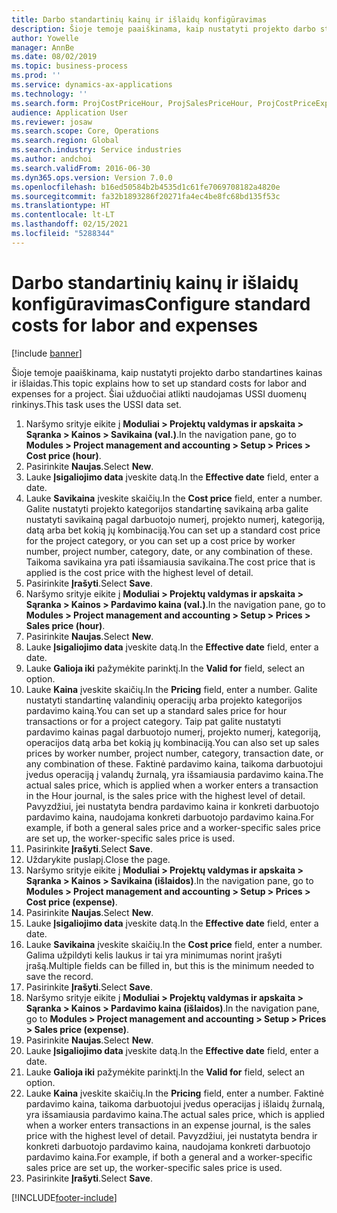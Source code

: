```yaml
---
title: Darbo standartinių kainų ir išlaidų konfigūravimas
description: Šioje temoje paaiškinama, kaip nustatyti projekto darbo standartines kainas ir išlaidas.
author: Yowelle
manager: AnnBe
ms.date: 08/02/2019
ms.topic: business-process
ms.prod: ''
ms.service: dynamics-ax-applications
ms.technology: ''
ms.search.form: ProjCostPriceHour, ProjSalesPriceHour, ProjCostPriceExpense, ProjSalesPriceCost
audience: Application User
ms.reviewer: josaw
ms.search.scope: Core, Operations
ms.search.region: Global
ms.search.industry: Service industries
ms.author: andchoi
ms.search.validFrom: 2016-06-30
ms.dyn365.ops.version: Version 7.0.0
ms.openlocfilehash: b16ed50584b2b4535d1c61fe7069708182a4820e
ms.sourcegitcommit: fa32b1893286f20271fa4ec4be8fc68bd135f53c
ms.translationtype: HT
ms.contentlocale: lt-LT
ms.lasthandoff: 02/15/2021
ms.locfileid: "5288344"
---
```

# <a name="configure-standard-costs-for-labor-and-expenses"></a><span data-ttu-id="9ba7b-103">Darbo standartinių kainų ir išlaidų konfigūravimas</span><span class="sxs-lookup"><span data-stu-id="9ba7b-103">Configure standard costs for labor and expenses</span></span>

[!include [banner](../../includes/banner.md)]

<span data-ttu-id="9ba7b-104">Šioje temoje paaiškinama, kaip nustatyti projekto darbo standartines kainas ir išlaidas.</span><span class="sxs-lookup"><span data-stu-id="9ba7b-104">This topic explains how to set up standard costs for labor and expenses for a project.</span></span> <span data-ttu-id="9ba7b-105">Šiai užduočiai atlikti naudojamas USSI duomenų rinkinys.</span><span class="sxs-lookup"><span data-stu-id="9ba7b-105">This task uses the USSI data set.</span></span>

1. <span data-ttu-id="9ba7b-106">Naršymo srityje eikite į **Moduliai > Projektų valdymas ir apskaita > Sąranka > Kainos > Savikaina (val.)**.</span><span class="sxs-lookup"><span data-stu-id="9ba7b-106">In the navigation pane, go to **Modules > Project management and accounting > Setup > Prices > Cost price (hour)**.</span></span>
2. <span data-ttu-id="9ba7b-107">Pasirinkite **Naujas**.</span><span class="sxs-lookup"><span data-stu-id="9ba7b-107">Select **New**.</span></span>
3. <span data-ttu-id="9ba7b-108">Lauke **Įsigaliojimo data** įveskite datą.</span><span class="sxs-lookup"><span data-stu-id="9ba7b-108">In the **Effective date** field, enter a date.</span></span>
4. <span data-ttu-id="9ba7b-109">Lauke **Savikaina** įveskite skaičių.</span><span class="sxs-lookup"><span data-stu-id="9ba7b-109">In the **Cost price** field, enter a number.</span></span> <span data-ttu-id="9ba7b-110">Galite nustatyti projekto kategorijos standartinę savikainą arba galite nustatyti savikainą pagal darbuotojo numerį, projekto numerį, kategoriją, datą arba bet kokią jų kombinaciją.</span><span class="sxs-lookup"><span data-stu-id="9ba7b-110">You can set up a standard cost price for the project category, or you can set up a cost price by worker number, project number, category, date, or any combination of these.</span></span> <span data-ttu-id="9ba7b-111">Taikoma savikaina yra pati išsamiausia savikaina.</span><span class="sxs-lookup"><span data-stu-id="9ba7b-111">The cost price that is applied is the cost price with the highest level of detail.</span></span>  
5. <span data-ttu-id="9ba7b-112">Pasirinkite **Įrašyti**.</span><span class="sxs-lookup"><span data-stu-id="9ba7b-112">Select **Save**.</span></span>
6. <span data-ttu-id="9ba7b-113">Naršymo srityje eikite į **Moduliai > Projektų valdymas ir apskaita > Sąranka > Kainos > Pardavimo kaina (val.)**.</span><span class="sxs-lookup"><span data-stu-id="9ba7b-113">In the navigation pane, go to **Modules > Project management and accounting > Setup > Prices > Sales price (hour)**.</span></span>
7. <span data-ttu-id="9ba7b-114">Pasirinkite **Naujas**.</span><span class="sxs-lookup"><span data-stu-id="9ba7b-114">Select **New**.</span></span>
8. <span data-ttu-id="9ba7b-115">Lauke **Įsigaliojimo data** įveskite datą.</span><span class="sxs-lookup"><span data-stu-id="9ba7b-115">In the **Effective date** field, enter a date.</span></span>
9. <span data-ttu-id="9ba7b-116">Lauke **Galioja iki** pažymėkite parinktį.</span><span class="sxs-lookup"><span data-stu-id="9ba7b-116">In the **Valid for** field, select an option.</span></span>
10. <span data-ttu-id="9ba7b-117">Lauke **Kaina** įveskite skaičių.</span><span class="sxs-lookup"><span data-stu-id="9ba7b-117">In the **Pricing** field, enter a number.</span></span> <span data-ttu-id="9ba7b-118">Galite nustatyti standartinę valandinių operacijų arba projekto kategorijos pardavimo kainą.</span><span class="sxs-lookup"><span data-stu-id="9ba7b-118">You can set up a standard sales price for hour transactions or for a project category.</span></span> <span data-ttu-id="9ba7b-119">Taip pat galite nustatyti pardavimo kainas pagal darbuotojo numerį, projekto numerį, kategoriją, operacijos datą arba bet kokią jų kombinaciją.</span><span class="sxs-lookup"><span data-stu-id="9ba7b-119">You can also set up sales prices by worker number, project number, category, transaction date, or any combination of these.</span></span> <span data-ttu-id="9ba7b-120">Faktinė pardavimo kaina, taikoma darbuotojui įvedus operaciją į valandų žurnalą, yra išsamiausia pardavimo kaina.</span><span class="sxs-lookup"><span data-stu-id="9ba7b-120">The actual sales price, which is applied when a worker enters a transaction in the Hour journal, is the sales price with the highest level of detail.</span></span> <span data-ttu-id="9ba7b-121">Pavyzdžiui, jei nustatyta bendra pardavimo kaina ir konkreti darbuotojo pardavimo kaina, naudojama konkreti darbuotojo pardavimo kaina.</span><span class="sxs-lookup"><span data-stu-id="9ba7b-121">For example, if both a general sales price and a worker-specific sales price are set up, the worker-specific sales price is used.</span></span>  
11. <span data-ttu-id="9ba7b-122">Pasirinkite **Įrašyti**.</span><span class="sxs-lookup"><span data-stu-id="9ba7b-122">Select **Save**.</span></span>
12. <span data-ttu-id="9ba7b-123">Uždarykite puslapį.</span><span class="sxs-lookup"><span data-stu-id="9ba7b-123">Close the page.</span></span>
13. <span data-ttu-id="9ba7b-124">Naršymo srityje eikite į **Moduliai > Projektų valdymas ir apskaita > Sąranka > Kainos > Savikaina (išlaidos)**.</span><span class="sxs-lookup"><span data-stu-id="9ba7b-124">In the navigation pane, go to **Modules > Project management and accounting > Setup > Prices > Cost price (expense)**.</span></span>
14. <span data-ttu-id="9ba7b-125">Pasirinkite **Naujas**.</span><span class="sxs-lookup"><span data-stu-id="9ba7b-125">Select **New**.</span></span>
15. <span data-ttu-id="9ba7b-126">Lauke **Įsigaliojimo data** įveskite datą.</span><span class="sxs-lookup"><span data-stu-id="9ba7b-126">In the **Effective date** field, enter a date.</span></span>
16. <span data-ttu-id="9ba7b-127">Lauke **Savikaina** įveskite skaičių.</span><span class="sxs-lookup"><span data-stu-id="9ba7b-127">In the **Cost price** field, enter a number.</span></span> <span data-ttu-id="9ba7b-128">Galima užpildyti kelis laukus ir tai yra minimumas norint įrašyti įrašą.</span><span class="sxs-lookup"><span data-stu-id="9ba7b-128">Multiple fields can be filled in, but this is the minimum needed to save the record.</span></span>  
17. <span data-ttu-id="9ba7b-129">Pasirinkite **Įrašyti**.</span><span class="sxs-lookup"><span data-stu-id="9ba7b-129">Select **Save**.</span></span>
18. <span data-ttu-id="9ba7b-130">Naršymo srityje eikite į **Moduliai > Projektų valdymas ir apskaita > Sąranka > Kainos > Pardavimo kaina (išlaidos)**.</span><span class="sxs-lookup"><span data-stu-id="9ba7b-130">In the navigation pane, go to **Modules > Project management and accounting > Setup > Prices > Sales price (expense)**.</span></span>
19. <span data-ttu-id="9ba7b-131">Pasirinkite **Naujas**.</span><span class="sxs-lookup"><span data-stu-id="9ba7b-131">Select **New**.</span></span>
20. <span data-ttu-id="9ba7b-132">Lauke **Įsigaliojimo data** įveskite datą.</span><span class="sxs-lookup"><span data-stu-id="9ba7b-132">In the **Effective date** field, enter a date.</span></span>
21. <span data-ttu-id="9ba7b-133">Lauke **Galioja iki** pažymėkite parinktį.</span><span class="sxs-lookup"><span data-stu-id="9ba7b-133">In the **Valid for** field, select an option.</span></span>
22. <span data-ttu-id="9ba7b-134">Lauke **Kaina** įveskite skaičių.</span><span class="sxs-lookup"><span data-stu-id="9ba7b-134">In the **Pricing** field, enter a number.</span></span> <span data-ttu-id="9ba7b-135">Faktinė pardavimo kaina, taikoma darbuotojui įvedus operacijas į išlaidų žurnalą, yra išsamiausia pardavimo kaina.</span><span class="sxs-lookup"><span data-stu-id="9ba7b-135">The actual sales price, which is applied when a worker enters transactions in an expense journal, is the sales price with the highest level of detail.</span></span> <span data-ttu-id="9ba7b-136">Pavyzdžiui, jei nustatyta bendra ir konkreti darbuotojo pardavimo kaina, naudojama konkreti darbuotojo pardavimo kaina.</span><span class="sxs-lookup"><span data-stu-id="9ba7b-136">For example, if both a general and a worker-specific sales price are set up, the worker-specific sales price is used.</span></span>  
23. <span data-ttu-id="9ba7b-137">Pasirinkite **Įrašyti**.</span><span class="sxs-lookup"><span data-stu-id="9ba7b-137">Select **Save**.</span></span>



[!INCLUDE[footer-include](../../includes/footer-banner.md)]